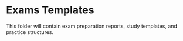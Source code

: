 # Exams Templates

This folder will contain exam preparation reports, study templates, and practice structures.
